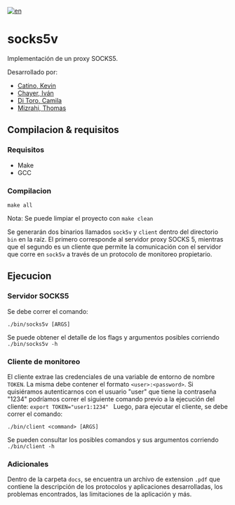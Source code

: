 [![en](https://img.shields.io/badge/lang-en-red.svg)](https://github.com/ThomasMiz/socks5-server/blob/main/README.en.md)
# socks5v

Implementación de un proxy SOCKS5.

Desarrollado por:

- [Catino, Kevin](https://github.com/Khato1319)
- [Chayer, Iván](https://github.com/ichayer)
- [Di Toro, Camila](https://github.com/camilaDiToro)
- [Mizrahi, Thomas](https://github.com/ThomasMiz)

## Compilacion & requisitos

### Requisitos
- Make
- GCC

### Compilacion

```make all```

Nota: Se puede limpiar el proyecto con `make clean`

Se generarán dos binarios llamados `sock5v` y `client` dentro del directorio `bin` en la raíz. El primero corresponde al servidor proxy SOCKS 5, mientras que el segundo es un cliente que permite la comunicación con el servidor que corre en `sock5v` a través de un protocolo de monitoreo propietario.

## Ejecucion

### Servidor SOCKS5

Se debe correr el comando:

```./bin/socks5v [ARGS]```

Se puede obtener el detalle de los flags y argumentos posibles corriendo `./bin/socks5v -h`

### Cliente de monitoreo

El cliente extrae las credenciales de una variable de entorno de nombre `TOKEN`. La misma debe contener el formato `<user>:<password>`. Si quisiéramos autenticarnos con el usuario "user" que tiene la contraseña "1234" podríamos correr el siguiente comando previo a la ejecución del cliente:
```export TOKEN="user1:1234" ```
Luego, para ejecutar el cliente, se debe correr el comando:

```./bin/client <command> [ARGS]```

Se pueden consultar los posibles comandos y sus argumentos corriendo `./bin/client -h`

### Adicionales
Dentro de la carpeta `docs`, se encuentra un archivo de extension `.pdf` que contiene la descripción de los protocolos y aplicaciones desarrolladas, los problemas encontrados, las limitaciones de la aplicación y más. 

